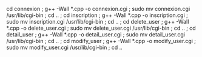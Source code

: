 cd connexion ; 
g++ -Wall *.cpp -o connexion.cgi ; 
sudo mv connexion.cgi /usr/lib/cgi-bin ; 
cd .. ; 
cd inscription ; 
g++ -Wall *.cpp -o inscription.cgi ; 
sudo mv inscription.cgi /usr/lib/cgi-bin ; 
cd .. ; 
cd delete_user ; 
g++ -Wall *.cpp -o delete_user.cgi ; 
sudo mv delete_user.cgi /usr/lib/cgi-bin ; 
cd .. ; 
cd detail_user ; 
g++ -Wall *.cpp -o detail_user.cgi ; 
sudo mv detail_user.cgi /usr/lib/cgi-bin ;
cd .. ;
cd modify_user ;
g++ -Wall *.cpp -o modify_user.cgi ;
sudo mv modify_user.cgi /usr/lib/cgi-bin ;
cd ..